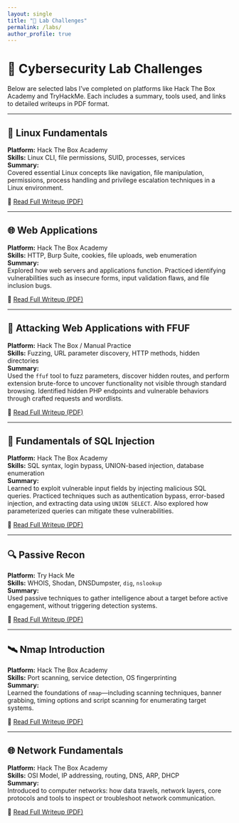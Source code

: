 ```yaml
---
layout: single
title: "🧪 Lab Challenges"
permalink: /labs/
author_profile: true
---
```


# 🧠 Cybersecurity Lab Challenges

Below are selected labs I’ve completed on platforms like Hack The Box Academy and TryHackMe. Each includes a summary, tools used, and links to detailed writeups in PDF format.

---

## 🐧 Linux Fundamentals

**Platform:** Hack The Box Academy  
**Skills:** Linux CLI, file permissions, SUID, processes, services  
**Summary:**  
Covered essential Linux concepts like navigation, file manipulation, permissions, process handling and privilege escalation techniques in a Linux environment.

📄 [Read Full Writeup (PDF)](/assets/linux-fundamentals.pdf)

---

## 🌐 Web Applications

**Platform:** Hack The Box Academy  
**Skills:** HTTP, Burp Suite, cookies, file uploads, web enumeration  
**Summary:**  
Explored how web servers and applications function. Practiced identifying vulnerabilities such as insecure forms, input validation flaws, and file inclusion bugs.

📄 [Read Full Writeup (PDF)](/assets/web-applications.pdf)

---

## 🚀 Attacking Web Applications with FFUF

**Platform:** Hack The Box / Manual Practice  
**Skills:** Fuzzing, URL parameter discovery, HTTP methods, hidden directories  
**Summary:**  
Used the `ffuf` tool to fuzz parameters, discover hidden routes, and perform extension brute-force to uncover functionality not visible through standard browsing. Identified hidden PHP endpoints and vulnerable behaviors through crafted requests and wordlists.

📄 [Read Full Writeup (PDF)](/assets/ffuf-web-attacks.pdf)

---

## 💉 Fundamentals of SQL Injection

**Platform:** Hack The Box Academy  
**Skills:** SQL syntax, login bypass, UNION-based injection, database enumeration  
**Summary:**  
Learned to exploit vulnerable input fields by injecting malicious SQL queries. Practiced techniques such as authentication bypass, error-based injection, and extracting data using `UNION SELECT`. Also explored how parameterized queries can mitigate these vulnerabilities.

📄 [Read Full Writeup (PDF)](/assets/sqli.pdf)

---

## 🔍 Passive Recon

**Platform:** Try Hack Me  
**Skills:** WHOIS, Shodan, DNSDumpster, `dig`, `nslookup`  
**Summary:**  
Used passive techniques to gather intelligence about a target before active engagement, without triggering detection systems.

📄 [Read Full Writeup (PDF)](/assets/passive-recon.pdf)

---

## 🛰️ Nmap Introduction

**Platform:** Hack The Box Academy  
**Skills:** Port scanning, service detection, OS fingerprinting  
**Summary:**  
Learned the foundations of `nmap`—including scanning techniques, banner grabbing, timing options and script scanning for enumerating target systems.

📄 [Read Full Writeup (PDF)](/assets/nmap-intro.pdf)

---

## 🌐 Network Fundamentals

**Platform:** Hack The Box Academy  
**Skills:** OSI Model, IP addressing, routing, DNS, ARP, DHCP  
**Summary:**  
Introduced to computer networks: how data travels, network layers, core protocols and tools to inspect or troubleshoot network communication.

📄 [Read Full Writeup (PDF)](/assets/network-intro.pdf)
